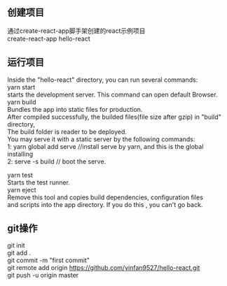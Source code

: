 ## 创建项目
通过create-react-app脚手架创建的react示例项目<br>
create-react-app hello-react

## 运行项目
Inside the "hello-react" directory, you can run several commands:<br>
yarn start <br>
    starts the development server. This command can open default Browser.<br>
yarn build<br>
    Bundles the app into static files for production.<br>
    After compiled successfully, the builded files(file size after gzip) in "build" directory,<br>
    The build folder is reader to be deployed.<br>
    You may serve it with a static server by the following commands:<br>
        1: yarn global add serve    //install serve by yarn, and this is the global installing<br>
        2: serve -s build    // boot the serve.<br>

yarn test<br>
    Starts the test runner.<br>
yarn eject<br>
    Remove this tool and copies build dependencies, configuration files<br>
    and scripts into the app directory. If you do this , you can't go back.<br>

## git操作
git init <br>
git add . <br>
git commit -m "first commit" <br>
git remote add origin https://github.com/yinfan9527/hello-react.git <br>
git push -u origin master <br>